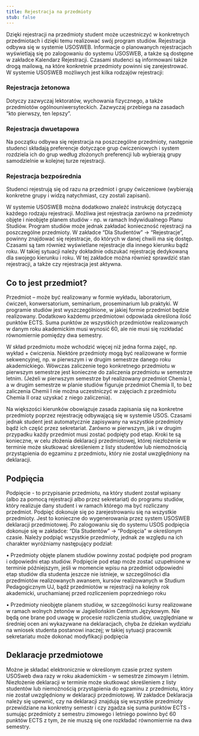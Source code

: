```yaml
---
title: Rejestracja na przedmioty
stub: false
---
```

Dzięki rejestracji na przedmioty student może uczestniczyć w konkretnych przedmiotach i dzięki temu realizować swój program studiów. Rejestracja odbywa się w systemie USOSWEB. Informacje o planowanych rejestracjach wyświetlają się po zalogowaniu do systemu USOSWEB, a także są dostępne w zakładce Kalendarz Rejestracji. Czasami studenci są informowani także drogą mailową, na które konkretnie przedmioty powinni się zarejestrować. W systemie USOSWEB możliwych jest kilka rodzajów rejestracji:

### Rejestracja żetonowa

Dotyczy zazwyczaj lektoratów, wychowania fizycznego, a także przedmiotów ogólnouniwersyteckich. Zazwyczaj przebiega na zasadach “kto pierwszy, ten lepszy”.

### Rejestracja dwuetapowa

Na początku odbywa się rejestracja na poszczególne przedmioty, następnie studenci składają preferencje dotyczące grup ćwiczeniowych i system rozdziela ich do grup według złożonych preferencji lub wybierają grupy samodzielnie w kolejnej turze rejestracji.

### Rejestracja bezpośrednia

Studenci rejestrują się od razu na przedmiot i grupy ćwiczeniowe (wybierają konkretne grupy i widzą natychmiast, czy zostali zapisani).

W systemie USOSWEB można dodatkowo znaleźć instrukcję dotyczącą każdego rodzaju rejestracji. Możliwa jest rejestracja zarówno na przedmioty objęte i nieobjęte planem studiów - np. w ramach Indywidualnego Planu Studiów. Program studiów może jednak zakładać konieczność rejestracji na poszczególne przedmioty. W zakładce “Dla Studentów” → “Rejestracje”, powinny znajdować się rejestracje, do których w danej chwili ma się dostęp. Czasami są tam również wyświetlane rejestracje dla innego kierunku bądź roku. W takiej sytuacji należy dokładnie odszukać rejestrację dedykowaną dla swojego kierunku i roku. W tej zakładce można również sprawdzić stan rejestracji, a także czy rejestracja jest aktywna.

## Co to jest przedmiot?

Przedmiot – może być realizowany w formie wykładu, laboratorium, ćwiczeń, konwersatorium, seminarium, proseminarium lub praktyki. W programie studiów jest wyszczególnione, w jakiej formie przedmiot będzie realizowany. Dodatkowo każdemu przedmiotowi odpowiada określona ilość punktów ECTS. Suma punktów ze wszystkich przedmiotów realizowanych w danym roku akademickim musi wynosić 60, ale nie musi się rozkładać równomiernie pomiędzy dwa semestry.

W skład przedmiotu może wchodzić więcej niż jedna forma zajęć, np. wykład + ćwiczenia. Niektóre przedmioty mogą być realizowane w formie sekwencyjnej, np. w pierwszym i w drugim semestrze danego roku akademickiego. Wówczas zaliczenie tego konkretnego przedmiotu w pierwszym semestrze jest konieczne do zaliczenia przedmiotu w semestrze letnim. (Jeżeli w pierwszym semestrze był realizowany przedmiot Chemia I, a w drugim semestrze w planie studiów figuruje przedmiot Chemia II, to bez zaliczenia Chemii I nie można uczestniczyć w zajęciach z przedmiotu Chemia II oraz uzyskać z niego zaliczenia).

Na większości kierunków obowiązuje zasada zapisania się na konkretne przedmioty poprzez rejestrację odbywającą się w systemie USOS. Czasami jednak student jest automatycznie zapisywany na wszystkie przedmioty bądź ich część przez sekretariat. Zarówno w pierwszym, jak i w drugim przypadku każdy przedmiot musi zostać podpięty pod etap. Kroki te są konieczne, w celu złożenia deklaracji przedmiotowej, której niezłożenie w terminie może skutkować skreśleniem z listy studentów lub niemożnością przystąpienia do egzaminu z przedmiotu, który nie został uwzględniony na deklaracji.

## Podpięcia

Podpięcie - to przypisanie przedmiotu, na który student został wpisany (albo za pomocą rejestracji albo przez sekretariat) do programu studiów, który realizuje dany student i w ramach którego ma być rozliczany przedmiot. Podpięć dokonuje się po zarejestrowaniu się na wszystkie przedmioty. Jest to konieczne do wygenerowania przez system USOSWEB deklaracji przedmiotowej. Po zalogowaniu się do systemu USOS podpięcia dokonuje się w zakładce: “Dla Studentów” → “Podpięcia” w określonym czasie. Należy podpiąć wszystkie przedmioty, jednak ze względu na ich charakter wyróżniamy następujący podział:

• Przedmioty objęte planem studiów powinny zostać podpięte pod program i odpowiedni etap studiów. Podpięcie pod etap może zostać uzupełnione w terminie późniejszym, jeśli w momencie wpisu na przedmiot odpowiedni etap studiów dla studenta jeszcze nie istnieje, w szczególności dla przedmiotów realizowanych awansem, kursów realizowanych w Studium Pedagogicznym UJ, bądź przedmiotów w rejestracji na kolejny rok akademicki, uruchamianej przed rozliczeniem poprzedniego roku

• Przedmioty nieobjęte planem studiów, w szczególności kursy realizowane w ramach wolnych żetonów w Jagiellońskim Centrum Językowym. Nie będą one brane pod uwagę w procesie rozliczenia studiów, uwzględniane w średniej ocen ani wykazywane na deklaracjach, chyba że dziekan wydziału na wniosek studenta postanowi inaczej; w takiej sytuacji pracownik sekretariatu może dokonać modyfikacji podpięcia

## Deklaracje przedmiotowe

Możne je składać elektronicznie w określonym czasie przez system USOSweb dwa razy w roku akademickim - w semestrze zimowym i letnim. Niezłożenie deklaracji w terminie może skutkować skreśleniem z listy studentów lub niemożnością przystąpienia do egzaminu z przedmiotu, który nie został uwzględniony w deklaracji przedmiotowej. W zakładce Deklaracja należy się upewnić, czy na deklaracji znajdują się wszystkie przedmioty przewidziane na konkretny semestr i czy zgadza się suma punktów ECTS - sumując przedmioty z semestru zimowego i letniego powinno być 60 punktów ECTS z tym, że nie muszą się one rozkładać równomiernie na dwa semestry.[](applewebdata://46E9F15A-20D7-4A81-95E6-DF8A48AC6983#_msocom_1)